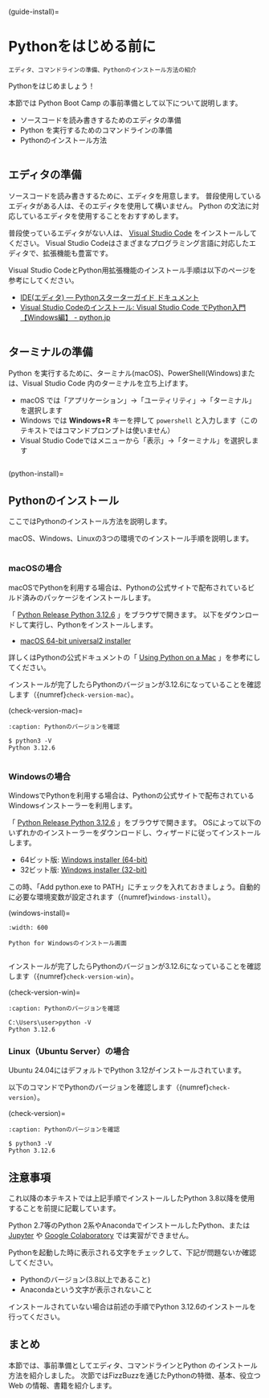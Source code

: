 (guide-install)=

# Pythonをはじめる前に

```{admonition} 節サブタイトル
エディタ、コマンドラインの準備、Pythonのインストール方法の紹介
```

Pythonをはじめましょう！

本節では Python Boot Camp の事前準備として以下について説明します。

- ソースコードを読み書きするためのエディタの準備
- Python を実行するためのコマンドラインの準備
- Pythonのインストール方法

```{index} Editor single: Editor; VS Code
```

## エディタの準備

ソースコードを読み書きするために、エディタを用意します。
普段使用しているエディタがある人は、そのエディタを使用して構いません。
Python の文法に対応しているエディタを使用することをおすすめします。

普段使っているエディタがない人は、 [Visual Studio Code](https://code.visualstudio.com/) をインストールしてください。
Visual Studio Codeはさまざまなプログラミング言語に対応したエディタで、拡張機能も豊富です。

Visual Studio CodeとPython用拡張機能のインストール手順は以下のページを参考にしてください。

- [IDE(エディタ) — Pythonスターターガイド ドキュメント](https://starter-guide.od.pythonic-exam.com/ja/latest/ide/index.html)
- [Visual Studio Codeのインストール: Visual Studio Code でPython入門 【Windows編】 - python.jp](https://www.python.jp/python_vscode/windows/setup/install_vscode.html)

```{index} Terminal
```

## ターミナルの準備

Python を実行するために、ターミナル(macOS)、PowerShell(Windows)または、Visual Studio Code 内のターミナルを立ち上げます。

- macOS では「アプリケーション」→「ユーティリティ」→「ターミナル」を選択します
- Windows では **Windows+R** キーを押して `powershell` と入力します（このテキストではコマンドプロンプトは使いません）
- Visual Studio Codeではメニューから「表示」→「ターミナル」を選択します

```{index} Install
```

(python-install)=

## Pythonのインストール

ここではPythonのインストール方法を説明します。

macOS、Windows、Linuxの3つの環境でのインストール手順を説明します。

```{index} single: Install; macOS
```

### macOSの場合

macOSでPythonを利用する場合は、Pythonの公式サイトで配布されているビルド済みのパッケージをインストールします。

「 [Python Release Python 3.12.6](https://www.python.org/downloads/release/python-3126/) 」をブラウザで開きます。
以下をダウンロードして実行し、Pythonをインストールします。

- [macOS 64-bit universal2 installer](https://www.python.org/ftp/python/3.12.6/python-3.12.6-macos11.pkg)

詳しくはPythonの公式ドキュメントの「 [Using Python on a Mac](https://docs.python.org/ja/3/using/mac.html) 」を参考にしてください。

インストールが完了したらPythonのバージョンが3.12.6になっていることを確認します（{numref}`check-version-mac`）。

(check-version-mac)=

```{code-block} bash
:caption: Pythonのバージョンを確認

$ python3 -V
Python 3.12.6
```

```{index} single: Install; Windows
```

### Windowsの場合

WindowsでPythonを利用する場合は、Pythonの公式サイトで配布されているWindowsインストーラーを利用します。

「 [Python Release Python 3.12.6](https://www.python.org/downloads/release/python-3126/) 」をブラウザで開きます。
OSによって以下のいずれかのインストーラーをダウンロードし、ウィザードに従ってインストールします。

- 64ビット版: [Windows installer (64-bit)](https://www.python.org/ftp/python/3.12.6/python-3.12.6-amd64.exe)
- 32ビット版: [Windows installer (32-bit)](https://www.python.org/ftp/python/3.12.6/python-3.12.6.exe)

この時、「Add python.exe to PATH」にチェックを入れておきましょう。自動的に必要な環境変数が設定されます（{numref}`windows-install`）。

(windows-install)=

```{figure} images/pythonforwindows1.png
:width: 600

Python for Windowsのインストール画面
```

```{index} single: Install; Linux
```

インストールが完了したらPythonのバージョンが3.12.6になっていることを確認します（{numref}`check-version-win`）。

(check-version-win)=

```{code-block} doscon
:caption: Pythonのバージョンを確認

C:\Users\user>python -V
Python 3.12.6
```

### Linux（Ubuntu Server）の場合

Ubuntu 24.04にはデフォルトでPython 3.12がインストールされています。

以下のコマンドでPythonのバージョンを確認します（{numref}`check-version`）。

(check-version)=

```{code-block} bash
:caption: Pythonのバージョンを確認

$ python3 -V
Python 3.12.6
```

## 注意事項

これ以降の本テキストでは上記手順でインストールしたPython 3.8以降を使用することを前提に記載しています。

Python 2.7等のPython 2系やAnacondaでインストールしたPython、または [Jupyter](https://jupyter.org/) や [Google Colaboratory](https://colab.research.google.com/?hl=ja) では実習ができません。

Pythonを起動した時に表示される文字をチェックして、下記が問題ないか確認してください。

- Pythonのバージョン(3.8以上であること)
- Anacondaという文字が表示されないこと

インストールされていない場合は前述の手順でPython 3.12.6のインストールを行ってください。

## まとめ

本節では、事前準備としてエディタ、コマンドラインとPython のインストール方法を紹介しました。
次節ではFizzBuzzを通じたPythonの特徴、基本、役立つWeb の情報、書籍を紹介します。
